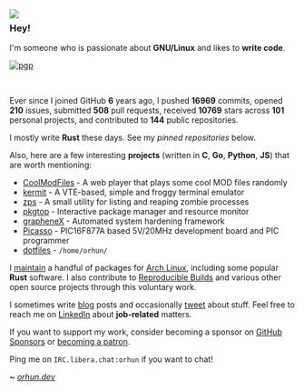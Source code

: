 <img align="left" src="https://orhun.dev/img/crow.png">

### Hey!

I'm someone who is passionate about **GNU/Linux** and likes to **write code**.

[![pgp](https://img.shields.io/badge/pgp-0xF83424824B3E4B90-313131?style=flat&labelColor=313131&color=313131)](https://github.com/orhun.gpg)

<br>

Ever since I joined GitHub **6** years ago, I pushed **16969** commits, opened **210** issues, submitted **508** pull requests, received **10769** stars across **101** personal projects, and contributed to **144** public repositories.

I mostly write **Rust** these days. See my _pinned repositories_ below.

Also, here are a few interesting **projects** (written in **C**, **Go**, **Python**, **JS**) that are worth mentioning:

- [CoolModFiles](https://github.com/orhun/CoolModFiles) - A web player that plays some cool MOD files randomly
- [kermit](https://github.com/orhun/kermit) - A VTE-based, simple and froggy terminal emulator
- [zps](https://github.com/orhun/zps) - A small utility for listing and reaping zombie processes
- [pkgtop](https://github.com/orhun/pkgtop) - Interactive package manager and resource monitor
- [grapheneX](https://github.com/grapheneX/grapheneX) - Automated system hardening framework
- [Picasso](https://github.com/orhun/Picasso) - PIC16F877A based 5V/20MHz development board and PIC programmer
- [dotfiles](https://github.com/orhun/dotfiles) - `/home/orhun/`

I [maintain](https://archlinux.org/packages/?maintainer=orhun) a handful of packages for [Arch Linux](https://archlinux.org/), including some popular **Rust** software. I also contribute to [Reproducible Builds](https://reproducible-builds.org/) and various other open source projects through this voluntary work.

I sometimes write [blog](https://blog.orhun.dev) posts and occasionally [tweet](https://twitter.com/orhunp_) about stuff. Feel free to reach me on [LinkedIn](https://www.linkedin.com/in/orhunp/) about **job-related** matters.

If you want to support my work, consider becoming a sponsor on [GitHub Sponsors](https://github.com/sponsors/orhun) or [becoming a patron](https://patreon.com/join/orhunp).

Ping me on `IRC.libera.chat:orhun` if you want to chat!

**~** [_orhun.dev_](https://orhun.dev/)

